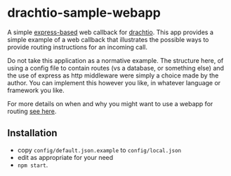 # drachtio-sample-webapp

A simple [express-based](https://expressjs.com/) web callback for [drachtio](https://drachtio.org/).  This app provides a simple example of a web callback that illustrates the possible ways to provide routing instructions for an incoming call.

Do not take this application as a normative example.  The structure here, of using a config file to contain routes (vs a database, or something else) and the use of express as http middleware were simply a choice made by the author.  You can implement this however you like, in whatever language or framework you like.

For more details on when and why you might want to use a webapp for routing [see here](https://drachtio.org/docs/drachtio-server#request-handlers-section).

## Installation
* copy `config/default.json.example` to `config/local.json`
* edit as appropriate for your need
* `npm start`.